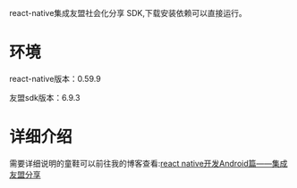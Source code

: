 react-native集成友盟社会化分享 SDK,下载安装依赖可以直接运行。
# 环境
react-native版本：0.59.9

友盟sdk版本：6.9.3
# 详细介绍
需要详细说明的童鞋可以前往我的博客查看:[react native开发Android篇——集成友盟分享](https://blog.csdn.net/weixin_38233549/article/details/100139156)
